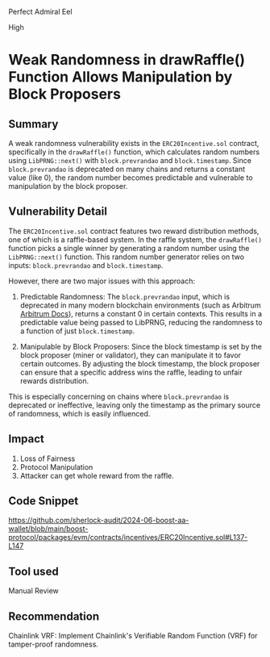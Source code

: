 Perfect Admiral Eel

High

# Weak Randomness in drawRaffle() Function Allows Manipulation by Block Proposers

## Summary
A weak randomness vulnerability exists in the `ERC20Incentive.sol` contract, specifically in the `drawRaffle()` function, which calculates random numbers using `LibPRNG::next()` with `block.prevrandao` and `block.timestamp`. Since `block.prevrandao` is deprecated on many chains and returns a constant value (like 0), the random number becomes predictable and vulnerable to manipulation by the block proposer.

## Vulnerability Detail

The `ERC20Incentive.sol` contract features two reward distribution methods, one of which is a raffle-based system. In the raffle system, the `drawRaffle()` function picks a single winner by generating a random number using the `LibPRNG::next()` function. This random number generator relies on two inputs: `block.prevrandao` and `block.timestamp`.

However, there are two major issues with this approach:

1. Predictable Randomness: The `block.prevrandao` input, which is deprecated in many modern blockchain environments (such as Arbitrum [Arbitrum Docs](https://docs.arbitrum.io/build-decentralized-apps/arbitrum-vs-ethereum/solidity-support)), returns a constant 0 in certain contexts. This results in a predictable value being passed to LibPRNG, reducing the randomness to a function of just `block.timestamp`.

2. Manipulable by Block Proposers: Since the block timestamp is set by the block proposer (miner or validator), they can manipulate it to favor certain outcomes. By adjusting the block timestamp, the block proposer can ensure that a specific address wins the raffle, leading to unfair rewards distribution.

This is especially concerning on chains where `block.prevrandao` is deprecated or ineffective, leaving only the timestamp as the primary source of randomness, which is easily influenced.

## Impact
1. Loss of Fairness
2. Protocol Manipulation
3. Attacker can get whole reward from the raffle.

## Code Snippet

https://github.com/sherlock-audit/2024-06-boost-aa-wallet/blob/main/boost-protocol/packages/evm/contracts/incentives/ERC20Incentive.sol#L137-L147

## Tool used

Manual Review

## Recommendation

Chainlink VRF: Implement Chainlink's Verifiable Random Function (VRF) for tamper-proof randomness.